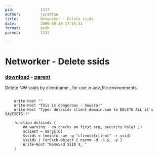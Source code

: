 ```yaml
---
pid:            1317
author:         jprattnu
title:          Networker - Delete ssids
date:           2009-09-10 17:15:31
format:         posh
parent:         1131

---
```


# Networker - Delete ssids

### [download](//scripts/1317.ps1) - [parent](//scripts/1131.md)

Delete NW ssids by clientname , for use in adv_file environments.


```posh

	Write-Host ""
	Write-Host "This is dangerous - beware!"
	Write-Host "Type: delssids client.domain.com to DELETE ALL it's SAVESETS!!"

	function delssids {
		## warning - no checks on first arg, security hole! ;)
		$client = $args[0]
		$ssids = (mminfo -av -q "client=$client" -r ssid)
		$ssids | ForEach-Object { nsrmm -d -S $_ -y }
		Write-Host "Removed SSID $_ "
	}
```
